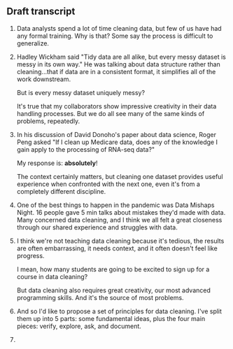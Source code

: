 ## Draft transcript

1. Data analysts spend a lot of time cleaning data, but few of us have
   had any formal training. Why is that? Some say the process is
   difficult to generalize.

2. Hadley Wickham said "Tidy data are all alike, but every messy
   dataset is messy in its own way." He was talking about data
   structure rather than cleaning...that if data are in a consistent
   format, it simplifies all of the work downstream.

   But is every messy dataset uniquely messy?

   It's true that my collaborators show impressive creativity in their
   data handling processes. But we do all see many of the same kinds
   of problems, repeatedly.

3. In his discussion of David Donoho's paper about data science, Roger
   Peng asked "If I clean up Medicare data, does any of the knowledge
   I gain apply to the processing of RNA-seq data?"

   My response is: **absolutely**!

   The context certainly matters, but cleaning one dataset provides
   useful experience when confronted with the next one, even it's from
   a completely different discipline.

4. One of the best things to happen in the pandemic was Data Mishaps
   Night. 16 people gave 5 min talks about mistakes they'd made with
   data. Many concerned data cleaning, and I think we all felt a great
   closeness through our shared experience and struggles with data.

5. I think we're not teaching data cleaning because it's tedious, the
   results are often embarrassing, it needs context, and it often doesn't
   feel like progress.

   I mean, how many students are going to be excited to sign up for a
   course in data cleaning?

   But data cleaning also requires great creativity, our most advanced
   programming skills. And it's the source of most problems.

6. And so I'd like to propose a set of principles for data cleaning.
   I've split them up into 5 parts: some fundamental ideas, plus
   the four main pieces: verify, explore, ask, and document.

7.
